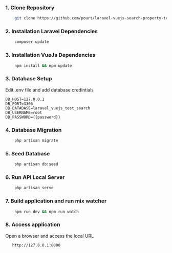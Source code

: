 ### 1. Clone Repository

```sh
    git clone https://github.com/pourt/laravel-vuejs-search-property-test
```

### 2. Installation Laravel Dependencies

```sh
    composer update
```

### 3. Installation VueJs Dependencies

```sh
    npm install && npm update
```

### 3. Database Setup

Edit .env file and add database credintials

```
DB_HOST=127.0.0.1
DB_PORT=3306
DB_DATABASE=laravel_vuejs_test_search
DB_USERNAME=root
DB_PASSWORD={{password}}
```

### 4. Database Migration

```sh
    php artisan migrate
```

### 5. Seed Database

```sh
    php artisan db:seed
```
### 6. Run API Local Server

```sh
    php artisan serve
```

### 7. Build application and run mix watcher
```sh
    npm run dev && npm run watch
```

### 8. Access application

Open a browser and access the local URL
```
   http://127.0.0.1:8000
```